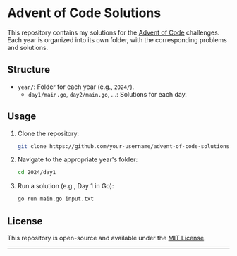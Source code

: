 # Advent of Code Solutions

This repository contains my solutions for the [Advent of Code](https://adventofcode.com/) challenges. Each year is organized into its own folder, with the corresponding problems and solutions.

## Structure

- `year/`: Folder for each year (e.g., `2024/`).
    - `day1/main.go`, `day2/main.go`, ...: Solutions for each day.

## Usage

1. Clone the repository:
   ```bash
   git clone https://github.com/your-username/advent-of-code-solutions.git
   ```
2. Navigate to the appropriate year's folder:
   ```bash
   cd 2024/day1
   ```
3. Run a solution (e.g., Day 1 in Go):
   ```bash
   go run main.go input.txt
   ```

## License

This repository is open-source and available under the [MIT License](LICENSE).

---